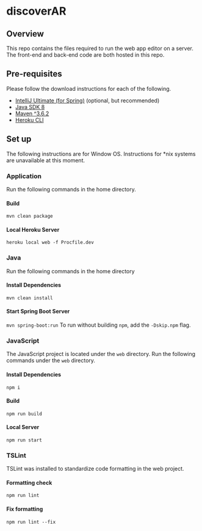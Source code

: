 # discoverAR

## Overview

This repo contains the files required to run the web app editor on a server. The front-end and back-end code are both hosted in this repo.

## Pre-requisites
Please follow the download instructions for each of the following.
* [IntelliJ Ultimate (for Spring)](https://www.jetbrains.com/idea/download/) (optional, but recommended)
* [Java SDK 8](https://www.oracle.com/technetwork/java/javase/downloads/jdk8-downloads-2133151.html)
* [Maven ^3.6.2](https://maven.apache.org/download.cgi)
* [Heroku CLI](https://devcenter.heroku.com/articles/heroku-cli)

## Set up

The following instructions are for Window OS. Instructions for *nix systems are unavailable at this moment.

### Application
Run the following commands in the home directory.

#### Build
`mvn clean package`

#### Local Heroku Server
`heroku local web -f Procfile.dev`

### Java
Run the following commands in the home directory

#### Install Dependencies
`mvn clean install`
 
#### Start Spring Boot Server
`mvn spring-boot:run`
To run without building `npm`, add the `-Dskip.npm` flag.

### JavaScript
The JavaScript project is located under the `web` directory. Run the following commands under the `web` directory.

#### Install Dependencies
`npm i`

#### Build
`npm run build`

#### Local Server
`npm run start`

### TSLint
TSLint was installed to standardize code formatting in the web project.

#### Formatting check
`npm run lint`

#### Fix formatting
`npm run lint --fix`
